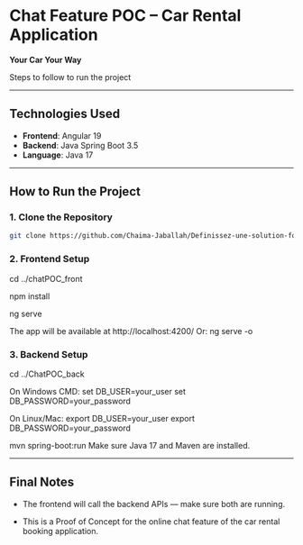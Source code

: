 # Chat Feature POC – Car Rental Application  
**Your Car Your Way**

Steps to follow to run the project

---

## Technologies Used

- **Frontend**: Angular 19  
- **Backend**: Java Spring Boot 3.5  
- **Language**: Java 17  

---

## How to Run the Project

### 1. Clone the Repository

```bash
git clone https://github.com/Chaima-Jaballah/Definissez-une-solution-fonctionnelle-et-concevez-l-architecture-d-une-application.git
```

### 2. Frontend Setup

cd ../chatPOC_front

npm install

ng serve

The app will be available at http://localhost:4200/
Or:
ng serve -o



### 3. Backend Setup

cd ../ChatPOC_back

On Windows CMD:
set DB_USER=your_user
set DB_PASSWORD=your_password

On Linux/Mac:
export DB_USER=your_user
export DB_PASSWORD=your_password

mvn spring-boot:run
Make sure Java 17 and Maven are installed.

---
## Final Notes

- The frontend will call the backend APIs — make sure both are running.

- This is a Proof of Concept for the online chat feature of the car rental booking application.
